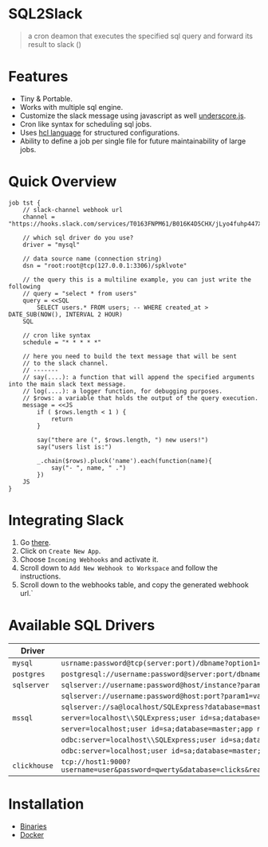 SQL2Slack
=========
> a cron deamon that executes the specified sql query and forward its result to slack ()

Features
========
- Tiny & Portable.
- Works with multiple sql engine.
- Customize the slack message using javascript as well [underscore.js](https://underscorejs.org/).
- Cron like syntax for scheduling sql jobs.
- Uses [hcl language](https://github.com/hashicorp/hcl) for structured configurations.
- Ability to define a job per single file for future maintainability of large jobs.


Quick Overview
==============
```hcl
job tst {
    // slack-channel webhook url
    channel = "https://hooks.slack.com/services/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"

    // which sql driver do you use?
    driver = "mysql"

    // data source name (connection string)
    dsn = "root:root@tcp(127.0.0.1:3306)/spklvote"

    // the query this is a multiline example, you can just write the following
    // query = "select * from users"
    query = <<SQL
        SELECT users.* FROM users; -- WHERE created_at > DATE_SUB(NOW(), INTERVAL 2 HOUR)
    SQL

    // cron like syntax
    schedule = "* * * * *"

    // here you need to build the text message that will be sent 
    // to the slack channel.
    // ------- 
    // say(....): a function that will append the specified arguments into the main slack text message.
    // log(....): a logger function, for debugging purposes.
    // $rows: a variable that holds the output of the query execution.
    message = <<JS
        if ( $rows.length < 1 ) {
            return
        }

        say("there are (", $rows.length, ") new users!")
        say("users list is:")

        _.chain($rows).pluck('name').each(function(name){
            say("- ", name, " .")
        })
    JS
}
```

Integrating Slack
==================
1. Go [there](https://api.slack.com/apps).
2. Click on `Create New App`.
3. Choose `Incoming Webhooks` and activate it.
4. Scroll down to `Add New Webhook to Workspace` and follow the instructions.
5. Scroll down to the webhooks table, and copy the generated webhook url.`

Available SQL Drivers
=====================
| Driver | DSN |
---------| ------ |
| `mysql`| `usrname:password@tcp(server:port)/dbname?option1=value1&...`|
| `postgres`| `postgresql://username:password@server:port/dbname?option1=value1`|
| `sqlserver` | `sqlserver://username:password@host/instance?param1=value&param2=value` |
|             | `sqlserver://username:password@host:port?param1=value&param2=value`|
|             | `sqlserver://sa@localhost/SQLExpress?database=master&connection+timeout=30`|
| `mssql` | `server=localhost\\SQLExpress;user id=sa;database=master;app name=MyAppName`|
|         | `server=localhost;user id=sa;database=master;app name=MyAppName`|
|         | `odbc:server=localhost\\SQLExpress;user id=sa;database=master;app name=MyAppName` |
|         | `odbc:server=localhost;user id=sa;database=master;app name=MyAppName` |
| `clickhouse` |   `tcp://host1:9000?username=user&password=qwerty&database=clicks&read_timeout=10&write_timeout=20&alt_hosts=host2:9000,host3:9000` |

Installation
============
- [Binaries](/releases/)
- [Docker](https://hub.docker.com/r/alash3al/sql2slack)
